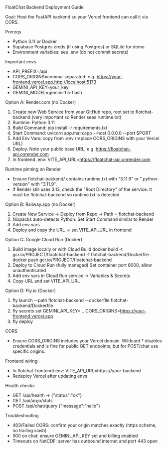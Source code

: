 FloatChat Backend Deployment Guide

Goal: Host the FastAPI backend so your Vercel frontend can call it via CORS.

Prereqs
- Python 3.11 or Docker
- Supabase Postgres creds (if using Postgres) or SQLite for demo
- Environment variables: see .env (do not commit secrets)

Important envs
- API_PREFIX=/api
- CORS_ORIGINS=comma-separated: e.g. https://your-frontend.vercel.app,http://localhost:5173
- GEMINI_API_KEY=your_key
- GEMINI_MODEL=gemini-1.5-flash

Option A: Render.com (no Docker)
1) Create new Web Service from your GitHub repo, root set to flotchat-backend (very important so Render sees runtime.txt)
2) Runtime: Python 3.11
3) Build Command: pip install -r requirements.txt
4) Start Command: uvicorn app.main:app --host 0.0.0.0 --port $PORT
5) Add Env Vars: copy from .env (replace CORS_ORIGINS with your Vercel URL)
6) Deploy. Note your public base URL, e.g. https://floatchat-api.onrender.com
7) In frontend .env: VITE_API_URL=https://floatchat-api.onrender.com

Runtime pinning on Render
- Ensure flotchat-backend/ contains runtime.txt with "3.11.9" or ".python-version" with "3.11.9".
- If Render still uses 3.13, check the "Root Directory" of the service. It must be flotchat-backend so runtime.txt is detected.

Option B: Railway.app (no Docker)
1) Create New Service -> Deploy from Repo -> Path = flotchat-backend
2) Nixpacks auto-detects Python. Set Start Command similar to Render
3) Add env vars
4) Deploy and copy the URL -> set VITE_API_URL in frontend

Option C: Google Cloud Run (Docker)
1) Build image locally or with Cloud Build
   docker build -t gcr.io/PROJECT/floatchat-backend -f flotchat-backend/Dockerfile .
   docker push gcr.io/PROJECT/floatchat-backend
2) Deploy to Cloud Run (fully managed)
   Set container port 8000, allow unauthenticated
3) Add env vars in Cloud Run service -> Variables & Secrets
4) Copy URL and set VITE_API_URL

Option D: Fly.io (Docker)
1) fly launch --path flotchat-backend --dockerfile flotchat-backend/Dockerfile
2) fly secrets set GEMINI_API_KEY=... CORS_ORIGINS=https://your-frontend.vercel.app
3) fly deploy

CORS
- Ensure CORS_ORIGINS includes your Vercel domain. Wildcard * disables credentials and is fine for public GET endpoints, but for POST/chat use specific origins.

Frontend wiring
- In flotchat-frontend/.env: VITE_API_URL=https://your-backend
- Redeploy Vercel after updating envs

Health checks
- GET /api/health -> {"status":"ok"}
- GET /api/argo/stats
- POST /api/chat/query {"message":"hello"}

Troubleshooting
- 403/Failed CORS: confirm your origin matches exactly (https scheme, no trailing slash)
- 500 on chat: ensure GEMINI_API_KEY set and billing enabled
- Timeouts on NetCDF: server has outbound internet and port 443 open
